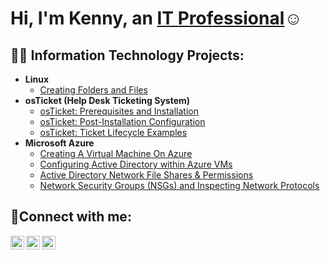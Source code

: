 <h1>Hi, I'm Kenny, an <a href="https://linkedin.com/in/Kennybarr1">IT Professional</a>☺</h1>

<h2>👨‍💻 Information Technology Projects:</h2>

- <b>Linux</b>
  - [Creating Folders and Files](https://github.com/KennySBarr/Files-and-folders)
- <b>osTicket (Help Desk Ticketing System)</b>
  - [osTicket: Prerequisites and Installation](https://github.com/KennyChill/osticket-prereqs-)
  - [osTicket: Post-Installation Configuration](https://github.com/KennySBarr/post-install-config-)
  - [osTicket: Ticket Lifecycle Examples](https://github.com/KennySBarr/ticket-lifecycle-)
- <b>Microsoft Azure</b>
  - [Creating A Virtual Machine On Azure](https://github.com/KennyChill/creating-vm)
  - [Configuring Active Directory within Azure VMs](https://github.com/joshmadakoredmonds/configure-ad)
  - [Active Directory Network File Shares & Permissions](https://github.com/joshmadakoredmonds/configure-ad)
  - [Network Security Groups (NSGs) and Inspecting Network Protocols](https://github.com/joshmadakoredmonds/azure-network-protocols)

<h2>🤳Connect with me:</h2>

[<img align="left" alt="Josh | Twitter" width="22px" src="https://cdn.jsdelivr.net/npm/simple-icons@v3/icons/twitter.svg" />][twitter]
[<img align="left" alt="Josh | LinkedIn" width="22px" src="https://cdn.jsdelivr.net/npm/simple-icons@v3/icons/linkedin.svg" />][linkedin]
[<img align="left" alt="Josh | Instagram" width="22px" src="https://cdn.jsdelivr.net/npm/simple-icons@v3/icons/instagram.svg" />][instagram]

[twitter]: https://twitter.com/Jane
[instagram]: https://www.instagram.com/Jane
[linkedin]: https://linkedin.com/in/kennybarr1
